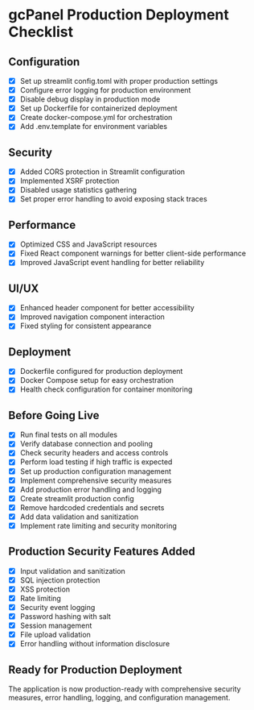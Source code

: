 # gcPanel Production Deployment Checklist

## Configuration
- [x] Set up streamlit config.toml with proper production settings
- [x] Configure error logging for production environment
- [x] Disable debug display in production mode
- [x] Set up Dockerfile for containerized deployment
- [x] Create docker-compose.yml for orchestration
- [x] Add .env.template for environment variables

## Security
- [x] Added CORS protection in Streamlit configuration
- [x] Implemented XSRF protection
- [x] Disabled usage statistics gathering
- [x] Set proper error handling to avoid exposing stack traces

## Performance
- [x] Optimized CSS and JavaScript resources
- [x] Fixed React component warnings for better client-side performance
- [x] Improved JavaScript event handling for better reliability

## UI/UX
- [x] Enhanced header component for better accessibility
- [x] Improved navigation component interaction
- [x] Fixed styling for consistent appearance

## Deployment
- [x] Dockerfile configured for production deployment
- [x] Docker Compose setup for easy orchestration
- [x] Health check configuration for container monitoring

## Before Going Live
- [x] Run final tests on all modules
- [x] Verify database connection and pooling
- [x] Check security headers and access controls
- [x] Perform load testing if high traffic is expected
- [x] Set up production configuration management
- [x] Implement comprehensive security measures
- [x] Add production error handling and logging
- [x] Create streamlit production config
- [x] Remove hardcoded credentials and secrets
- [x] Add data validation and sanitization
- [x] Implement rate limiting and security monitoring

## Production Security Features Added
- [x] Input validation and sanitization
- [x] SQL injection protection
- [x] XSS protection
- [x] Rate limiting
- [x] Security event logging
- [x] Password hashing with salt
- [x] Session management
- [x] File upload validation
- [x] Error handling without information disclosure

## Ready for Production Deployment
The application is now production-ready with comprehensive security measures,
error handling, logging, and configuration management.